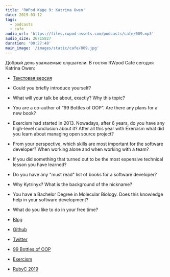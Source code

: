 ```yaml
---
title: 'RWPod Кафе 9: Katrina Owen'
date: 2019-03-12
tags:
  - podcasts
  - cafe
audio_url: 'https://files.rwpod-assets.com/podcasts/cafe/009.mp3'
audio_size: 26715827
duration: '00:27:48'
main_image: '/images/static/cafe/009.jpg'
---
```


Добрый день уважаемые слушатели. В гостях RWpod Cafe сегодня Katrina Owen:

- [Текстовая версия](https://rubyc.eu/posts/97)

- Could you briefly introduce yourself?
- What will your talk be about, exactly? Why this topic?
- You are a co-author of “99 Bottles of OOP”. Are there any plans for a new book?
- Exercism had started in 2013. Nowadays, after 6 years, do you have any high-level conclusion about it? After all this year with Exercism what did you learn about managing open source project?
- From your perspective, which skills are most important for the software developer? When working alone and when working with a team?
- If you did something that turned out to be the most expensive technical lesson you have learned?
- Do you have any "must read" list of books for a software developer?
- Why Kytrinyx? What is the background of the nickname?
- You have a Bachelor Degree in Molecular Biology. Does this knowledge help in your software development?
- What do you like to do in your free time?

- [Blog](http://www.kytrinyx.com/)
- [Github](https://github.com/kytrinyx)
- [Twitter](https://twitter.com/kytrinyx)
- [99 Bottles of OOP](https://www.sandimetz.com/99bottles)
- [Exercism](https://exercism.io/)
- [RubyC 2019](https://rubyc.eu/)
